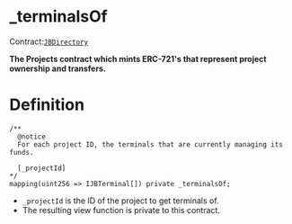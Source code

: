 # \_terminalsOf

Contract:[`JBDirectory`](../)‌

**The Projects contract which mints ERC-721's that represent project ownership and transfers.**

# Definition

```solidity
/** 
  @notice 
  For each project ID, the terminals that are currently managing its funds.

  [_projectId]
*/
mapping(uint256 => IJBTerminal[]) private _terminalsOf;
```

* `_projectId` is the ID of the project to get terminals of.
* The resulting view function is private to this contract.
